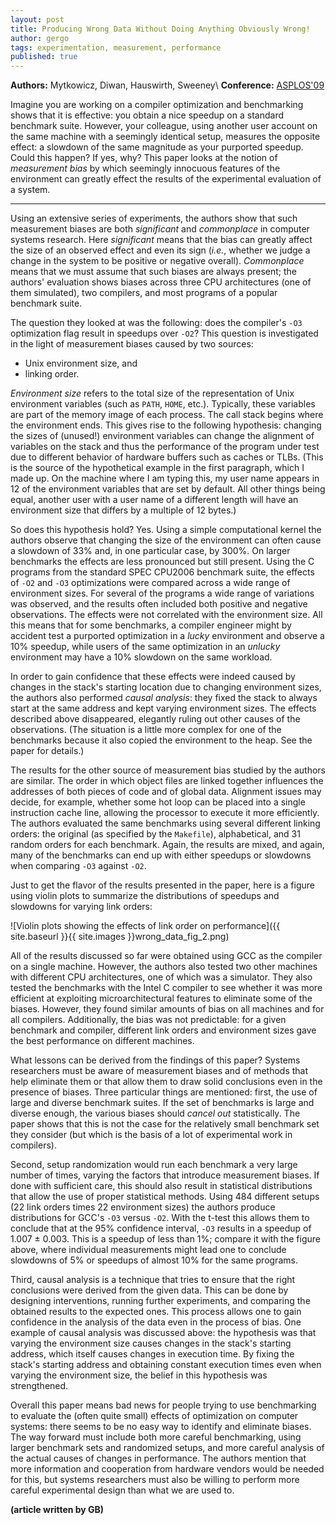 ```yaml
---
layout: post
title: Producing Wrong Data Without Doing Anything Obviously Wrong!
author: gergo
tags: experimentation, measurement, performance
published: true
---
```


**Authors:** Mytkowicz, Diwan, Hauswirth, Sweeney\\
**Conference:** [ASPLOS'09](http://www.cs.virginia.edu/asplos09/)

Imagine you are working on a compiler optimization and benchmarking shows
that it is effective: you obtain a nice speedup on a standard benchmark
suite. However, your colleague, using another user account on the same
machine with a seemingly identical setup, measures the opposite effect: a
slowdown of the same magnitude as your purported speedup. Could this happen?
If yes, why? This paper looks at the notion of *measurement bias* by which
seemingly innocuous features of the environment can greatly effect the
results of the experimental evaluation of a system.

<!--more-->
-----

Using an extensive series of experiments, the authors show that such
measurement biases are both *significant* and *commonplace* in computer
systems research. Here *significant* means that the bias can greatly affect
the size of an observed effect and even its sign (*i.e.*, whether we judge
a change in the system to be positive or negative overall). *Commonplace*
means that we must assume that such biases are always present; the authors'
evaluation shows biases across three CPU architectures (one of them
simulated), two compilers, and most programs of a popular benchmark suite.

The question they looked at was the following: does the compiler's `-O3`
optimization flag result in speedups over `-O2`? This question is
investigated in the light of measurement biases caused by two sources:

- Unix environment size, and
- linking order.

*Environment size* refers to the total size of the representation of Unix
environment variables (such as `PATH`, `HOME`, etc.). Typically, these variables
are part of the memory image of each process. The call stack begins where
the environment ends. This gives rise to the following hypothesis: changing
the sizes of (unused!) environment variables can change the alignment of
variables on the stack and thus the performance of the program under test
due to different behavior of hardware buffers such as caches or TLBs. (This
is the source of the hypothetical example in the first paragraph, which I
made up. On the machine where I am typing this, my user name appears in 12
of the environment variables that are set by default. All other things being
equal, another user with a user name of a different length will have an
environment size that differs by a multiple of 12 bytes.)

So does this hypothesis hold? Yes. Using a simple computational kernel the
authors observe that changing the size of the environment can often cause a
slowdown of 33% and, in one particular case, by 300%. On larger benchmarks
the effects are less pronounced but still present. Using the C programs from
the standard SPEC CPU2006 benchmark suite, the effects of `-O2` and `-O3`
optimizations were compared across a wide range of environment sizes. For
several of the programs a wide range of variations was observed, and the
results often included both positive and negative observations. The effects
were not correlated with the environment size. All this means that for some
benchmarks, a compiler engineer might by accident test a purported
optimization in a *lucky* environment and observe a 10% speedup, while users
of the same optimization in an *unlucky* environment may have a 10% slowdown
on the same workload.

In order to gain confidence that these effects were indeed caused by changes
in the stack's starting location due to changing environment sizes, the
authors also performed *causal analysis*: they fixed the stack to always
start at the same address and kept varying environment sizes. The effects
described above disappeared, elegantly ruling out other causes of the
observations. (The situation is a little more complex for one of the
benchmarks because it also copied the environment to the heap. See the paper
for details.)

The results for the other source of measurement bias studied by the authors
are similar. The order in which object files are linked together influences
the addresses of both pieces of code and of global data. Alignment issues
may decide, for example, whether some hot loop can be placed into a single
instruction cache line, allowing the processor to execute it more
efficiently. The authors evaluated the same benchmarks using several
different linking orders: the original (as specified by the `Makefile`),
alphabetical, and 31 random orders for each benchmark. Again, the results
are mixed, and again, many of the benchmarks can end up with either speedups
or slowdowns when comparing `-O3` against `-O2`.

Just to get the flavor of the results presented in the paper, here is a
figure using violin plots to summarize the distributions of speedups and
slowdowns for varying link orders:

![Violin plots showing the effects of link order on performance]({{ site.baseurl }}{{ site.images }}wrong_data_fig_2.png)

All of the results discussed so far were obtained using GCC as the compiler
on a single machine. However, the authors also tested two other machines
with different CPU architectures, one of which was a simulator. They also
tested the benchmarks with the Intel C compiler to see whether it was more
efficient at exploiting microarchitectural features to eliminate some of the
biases. However, they found similar amounts of bias on all machines and for
all compilers. Additionally, the bias was not predictable: for a given
benchmark and compiler, different link orders and environment sizes gave the
best performance on different machines.

What lessons can be derived from the findings of this paper? Systems
researchers must be aware of measurement biases and of methods that help
eliminate them or that allow them to draw solid conclusions even in the
presence of biases. Three particular things are mentioned: first, the use of
large and diverse benchmark suites. If the set of benchmarks is large and
diverse enough, the various biases should *cancel out* statistically. The
paper shows that this is not the case for the relatively small benchmark set
they consider (but which is the basis of a lot of experimental work in
compilers).

Second, setup randomization would run each benchmark a very large number of
times, varying the factors that introduce measurement biases. If done with
sufficient care, this should also result in statistical distributions that
allow the use of proper statistical methods. Using 484 different setups (22
link orders times 22 environment sizes) the authors produce distributions
for GCC's `-O3` versus `-O2`. With the t-test this allows them to conclude
that at the 95% confidence interval, `-O3` results in a speedup of 1.007 ±
0.003. This is a speedup of less than 1%; compare it with the figure above,
where individual measurements might lead one to conclude slowdowns of 5% or
speedups of almost 10% for the same programs.

Third, causal analysis is a technique that tries to ensure that the right
conclusions were derived from the given data. This can be done by designing
interventions, running further experiments, and comparing the obtained
results to the expected ones. This process allows one to gain confidence in
the analysis of the data even in the process of bias. One example of causal
analysis was discussed above: the hypothesis was that varying the
environment size causes changes in the stack's starting address, which
itself causes changes in execution time. By fixing the stack's starting
address and obtaining constant execution times even when varying the
environment size, the belief in this hypothesis was strengthened.

Overall this paper means bad news for people trying to use benchmarking to
evaluate the (often quite small) effects of optimization on computer
systems: there seems to be no easy way to identify and eliminate biases. The
way forward must include both more careful benchmarking, using larger
benchmark sets and randomized setups, and more careful analysis of the
actual causes of changes in performance. The authors mention that more
information and cooperation from hardware vendors would be needed for this,
but systems researchers must also be willing to perform more careful
experimental design than what we are used to.

**(article written by GB)**
